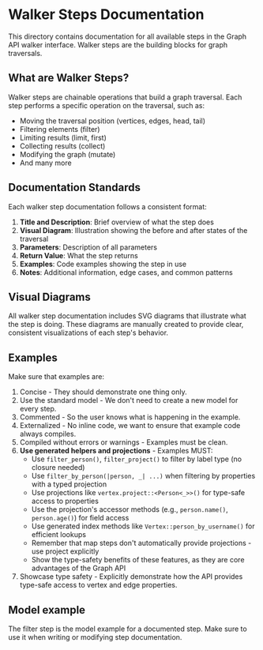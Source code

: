 # Walker Steps Documentation

This directory contains documentation for all available steps in the Graph API walker interface. Walker steps are the
building blocks for graph traversals.

## What are Walker Steps?

Walker steps are chainable operations that build a graph traversal. Each step performs a specific operation on the
traversal, such as:

- Moving the traversal position (vertices, edges, head, tail)
- Filtering elements (filter)
- Limiting results (limit, first)
- Collecting results (collect)
- Modifying the graph (mutate)
- And many more

## Documentation Standards

Each walker step documentation follows a consistent format:

1. **Title and Description**: Brief overview of what the step does
2. **Visual Diagram**: Illustration showing the before and after states of the traversal
3. **Parameters**: Description of all parameters
4. **Return Value**: What the step returns
5. **Examples**: Code examples showing the step in use
6. **Notes**: Additional information, edge cases, and common patterns

## Visual Diagrams

All walker step documentation includes SVG diagrams that illustrate what the step is doing.
These diagrams are manually created to provide clear, consistent visualizations of each step's behavior.

## Examples

Make sure that examples are:

1. Concise - They should demonstrate one thing only.
2. Use the standard model - We don't need to create a new model for every step.
3. Commented - So the user knows what is happening in the example.
4. Externalized - No inline code, we want to ensure that example code always compiles.
5. Compiled without errors or warnings - Examples must be clean.
6. **Use generated helpers and projections** - Examples MUST:
    - Use `filter_person()`, `filter_project()` to filter by label type (no closure needed)
    - Use `filter_by_person(|person, _| ...)` when filtering by properties with a typed projection
    - Use projections like `vertex.project::<Person<_>>()` for type-safe access to properties
    - Use the projection's accessor methods (e.g., `person.name()`, `person.age()`) for field access
    - Use generated index methods like `Vertex::person_by_username()` for efficient lookups
    - Remember that map steps don't automatically provide projections - use project explicitly
    - Show the type-safety benefits of these features, as they are core advantages of the Graph API
7. Showcase type safety - Explicitly demonstrate how the API provides type-safe access to vertex and edge properties.

## Model example

The filter step is the model example for a documented step. Make sure to use it when writing or modifying step
documentation. 